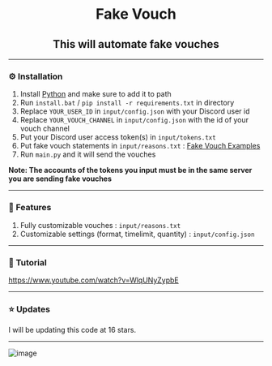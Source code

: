 <h1 align="center">Fake Vouch</h1>
<h2 align="center">This will automate fake vouches</h2>

---

### ⚙️ Installation
1. Install [Python](https://www.python.org/) and make sure to add it to path
2. Run `install.bat` / `pip install -r requirements.txt` in directory
3. Replace `YOUR_USER_ID` in `input/config.json` with your Discord user id
4. Replace `YOUR_VOUCH_CHANNEL` in `input/config.json` with the id of your vouch channel
6. Put your Discord user access token(s) in `input/tokens.txt`
7. Put fake vouch statements in `input/reasons.txt` : [Fake Vouch Examples](https://pastebin.com/raw/3SMij9jh)
8. Run `main.py` and it will send the vouches

**Note: The accounts of the tokens you input must be in the same server you are sending fake vouches**

---

### 📄 Features
1. Fully customizable vouches : `input/reasons.txt`
2. Customizable settings (format, timelimit, quantity) : `input/config.json`

---

### 📸 Tutorial
https://www.youtube.com/watch?v=WlqUNyZypbE

---

### ⭐ Updates 
I will be updating this code at 16 stars.

---

![image](https://github.com/severityc/Fake-Vouch/assets/158026132/ff5bfd1f-2546-48e1-ae57-c4a9a0763381)

